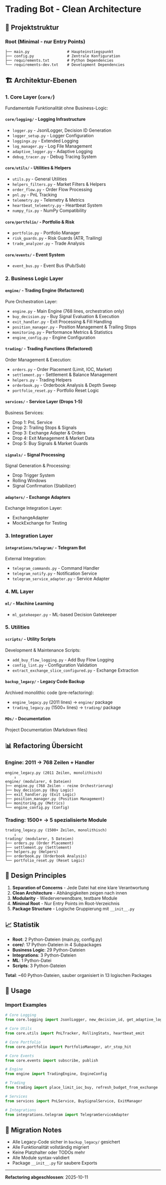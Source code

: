 # Trading Bot - Clean Architecture

## 📁 Projektstruktur

### Root (Minimal - nur Entry Points)
```
├── main.py                 # Haupteinstiegspunkt
├── config.py               # Zentrale Konfiguration
├── requirements.txt        # Python Dependencies
└── requirements-dev.txt    # Development Dependencies
```

## 🏗️ Architektur-Ebenen

### 1. Core Layer (`core/`)
Fundamentale Funktionalität ohne Business-Logic:

#### `core/logging/` - Logging Infrastructure
- `logger.py` - JsonlLogger, Decision ID Generation
- `logger_setup.py` - Logger Configuration
- `loggingx.py` - Extended Logging
- `log_manager.py` - Log File Management
- `adaptive_logger.py` - Adaptive Logging
- `debug_tracer.py` - Debug Tracing System

#### `core/utils/` - Utilities & Helpers
- `utils.py` - General Utilities
- `helpers_filters.py` - Market Filters & Helpers
- `order_flow.py` - Order Flow Processing
- `pnl.py` - PnL Tracking
- `telemetry.py` - Telemetry & Metrics
- `heartbeat_telemetry.py` - Heartbeat System
- `numpy_fix.py` - NumPy Compatibility

#### `core/portfolio/` - Portfolio & Risk
- `portfolio.py` - Portfolio Manager
- `risk_guards.py` - Risk Guards (ATR, Trailing)
- `trade_analyzer.py` - Trade Analysis

#### `core/events/` - Event System
- `event_bus.py` - Event Bus (Pub/Sub)

### 2. Business Logic Layer

#### `engine/` - Trading Engine (Refactored)
Pure Orchestration Layer:
- `engine.py` - Main Engine (768 lines, orchestration only)
- `buy_decision.py` - Buy Signal Evaluation & Execution
- `exit_handler.py` - Exit Processing & Fill Handling
- `position_manager.py` - Position Management & Trailing Stops
- `monitoring.py` - Performance Metrics & Statistics
- `engine_config.py` - Engine Configuration

#### `trading/` - Trading Functions (Refactored)
Order Management & Execution:
- `orders.py` - Order Placement (Limit, IOC, Market)
- `settlement.py` - Settlement & Balance Management
- `helpers.py` - Trading Helpers
- `orderbook.py` - Orderbook Analysis & Depth Sweep
- `portfolio_reset.py` - Portfolio Reset Logic

#### `services/` - Service Layer (Drops 1-5)
Business Services:
- Drop 1: PnL Service
- Drop 2: Trailing Stops & Signals
- Drop 3: Exchange Adapter & Orders
- Drop 4: Exit Management & Market Data
- Drop 5: Buy Signals & Market Guards

#### `signals/` - Signal Processing
Signal Generation & Processing:
- Drop Trigger System
- Rolling Windows
- Signal Confirmation (Stabilizer)

#### `adapters/` - Exchange Adapters
Exchange Integration Layer:
- ExchangeAdapter
- MockExchange for Testing

### 3. Integration Layer

#### `integrations/telegram/` - Telegram Bot
External Integration:
- `telegram_commands.py` - Command Handler
- `telegram_notify.py` - Notification Service
- `telegram_service_adapter.py` - Service Adapter

### 4. ML Layer

#### `ml/` - Machine Learning
- `ml_gatekeeper.py` - ML-based Decision Gatekeeper

### 5. Utilities

#### `scripts/` - Utility Scripts
Development & Maintenance Scripts:
- `add_buy_flow_logging.py` - Add Buy Flow Logging
- `config_lint.py` - Configuration Validation
- `extract_exchange_slice_configured.py` - Exchange Extraction

#### `backup_legacy/` - Legacy Code Backup
Archived monolithic code (pre-refactoring):
- `engine_legacy.py` (2011 lines) → `engine/` package
- `trading_legacy.py` (1500+ lines) → `trading/` package

#### `MDs/` - Documentation
Project Documentation (Markdown files)

## 📊 Refactoring Übersicht

### Engine: 2011 → 768 Zeilen + Handler
```
engine_legacy.py (2011 Zeilen, monolithisch)
    ↓
engine/ (modularer, 6 Dateien)
├── engine.py (768 Zeilen - reine Orchestrierung)
├── buy_decision.py (Buy Logic)
├── exit_handler.py (Exit Logic)
├── position_manager.py (Position Management)
├── monitoring.py (Metrics)
└── engine_config.py (Config)
```

### Trading: 1500+ → 5 spezialisierte Module
```
trading_legacy.py (1500+ Zeilen, monolithisch)
    ↓
trading/ (modularer, 5 Dateien)
├── orders.py (Order Placement)
├── settlement.py (Settlement)
├── helpers.py (Helpers)
├── orderbook.py (Orderbook Analysis)
└── portfolio_reset.py (Reset Logic)
```

## 🎯 Design Principles

1. **Separation of Concerns** - Jede Datei hat eine klare Verantwortung
2. **Clean Architecture** - Abhängigkeiten zeigen nach innen
3. **Modularity** - Wiederverwendbare, testbare Module
4. **Minimal Root** - Nur Entry Points im Root-Verzeichnis
5. **Package Structure** - Logische Gruppierung mit `__init__.py`

## 📈 Statistik

- **Root**: 2 Python-Dateien (main.py, config.py)
- **core/**: 17 Python-Dateien in 4 Subpackages
- **Business Logic**: 29 Python-Dateien
- **Integrations**: 3 Python-Dateien
- **ML**: 1 Python-Datei
- **Scripts**: 3 Python-Dateien

**Total**: ~60 Python-Dateien, sauber organisiert in 13 logischen Packages

## 🚀 Usage

### Import Examples

```python
# Core Logging
from core.logging import JsonlLogger, new_decision_id, get_adaptive_logger

# Core Utils
from core.utils import PnLTracker, RollingStats, heartbeat_emit

# Core Portfolio
from core.portfolio import PortfolioManager, atr_stop_hit

# Core Events
from core.events import subscribe, publish

# Engine
from engine import TradingEngine, EngineConfig

# Trading
from trading import place_limit_ioc_buy, refresh_budget_from_exchange

# Services
from services import PnLService, BuySignalService, ExitManager

# Integrations
from integrations.telegram import TelegramServiceAdapter
```

## 📝 Migration Notes

- Alle Legacy-Code sicher in `backup_legacy/` gesichert
- Alle Funktionalität vollständig migriert
- Keine Platzhalter oder TODOs mehr
- Alle Module syntax-validiert
- Package `__init__.py` für saubere Exports

---
**Refactoring abgeschlossen**: 2025-10-11
